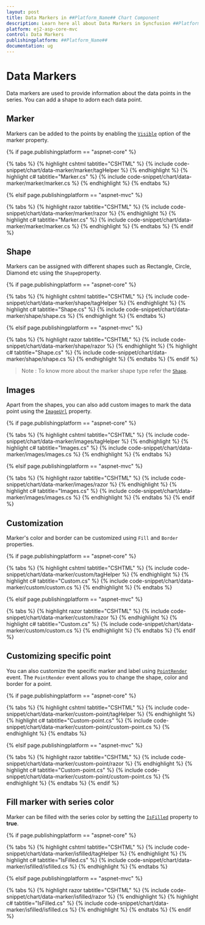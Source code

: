 ```yaml
---
layout: post
title: Data Markers in ##Platform_Name## Chart Component
description: Learn here all about Data Markers in Syncfusion ##Platform_Name## Chart component of Syncfusion Essential JS 2 and more.
platform: ej2-asp-core-mvc
control: Data Markers
publishingplatform: ##Platform_Name##
documentation: ug
---
```



# Data Markers

Data markers are used to provide information about the data points in the series. You can add a shape to adorn each data point.

<!-- markdownlint-disable MD036 -->

## Marker

<!-- markdownlint-disable MD036 -->

Markers can be added to the points by enabling the [`Visible`](https://help.syncfusion.com/cr/aspnetcore-js2/Syncfusion.EJ2.Charts.ChartSeries.html#Syncfusion_EJ2_Charts_ChartSeries_Marker) option of the marker property.

{% if page.publishingplatform == "aspnet-core" %}

{% tabs %}
{% highlight cshtml tabtitle="CSHTML" %}
{% include code-snippet/chart/data-marker/marker/tagHelper %}
{% endhighlight %}
{% highlight c# tabtitle="Marker.cs" %}
{% include code-snippet/chart/data-marker/marker/marker.cs %}
{% endhighlight %}
{% endtabs %}

{% elsif page.publishingplatform == "aspnet-mvc" %}

{% tabs %}
{% highlight razor tabtitle="CSHTML" %}
{% include code-snippet/chart/data-marker/marker/razor %}
{% endhighlight %}
{% highlight c# tabtitle="Marker.cs" %}
{% include code-snippet/chart/data-marker/marker/marker.cs %}
{% endhighlight %}
{% endtabs %}
{% endif %}



## Shape

Markers can be assigned with different shapes such as Rectangle, Circle, Diamond etc using the `Shape`property.

{% if page.publishingplatform == "aspnet-core" %}

{% tabs %}
{% highlight cshtml tabtitle="CSHTML" %}
{% include code-snippet/chart/data-marker/shape/tagHelper %}
{% endhighlight %}
{% highlight c# tabtitle="Shape.cs" %}
{% include code-snippet/chart/data-marker/shape/shape.cs %}
{% endhighlight %}
{% endtabs %}

{% elsif page.publishingplatform == "aspnet-mvc" %}

{% tabs %}
{% highlight razor tabtitle="CSHTML" %}
{% include code-snippet/chart/data-marker/shape/razor %}
{% endhighlight %}
{% highlight c# tabtitle="Shape.cs" %}
{% include code-snippet/chart/data-marker/shape/shape.cs %}
{% endhighlight %}
{% endtabs %}
{% endif %}



>Note : To know more about the marker shape type refer the [`Shape`](https://help.syncfusion.com/cr/aspnetcore-js2/Syncfusion.EJ2.Charts.ChartMarkerSettings.html#Syncfusion_EJ2_Charts_ChartMarkerSettings_Shape).

## Images

Apart from the shapes, you can also add custom images to mark the data point using the [`ImageUrl`](https://help.syncfusion.com/cr/aspnetcore-js2/Syncfusion.EJ2.Charts.ChartMarkerSettings.html#Syncfusion_EJ2_Charts_ChartMarkerSettings_ImageUrl) property.

{% if page.publishingplatform == "aspnet-core" %}

{% tabs %}
{% highlight cshtml tabtitle="CSHTML" %}
{% include code-snippet/chart/data-marker/images/tagHelper %}
{% endhighlight %}
{% highlight c# tabtitle="Images.cs" %}
{% include code-snippet/chart/data-marker/images/images.cs %}
{% endhighlight %}
{% endtabs %}

{% elsif page.publishingplatform == "aspnet-mvc" %}

{% tabs %}
{% highlight razor tabtitle="CSHTML" %}
{% include code-snippet/chart/data-marker/images/razor %}
{% endhighlight %}
{% highlight c# tabtitle="Images.cs" %}
{% include code-snippet/chart/data-marker/images/images.cs %}
{% endhighlight %}
{% endtabs %}
{% endif %}



## Customization

Marker's color and border can be customized using `Fill` and `Border` properties.

{% if page.publishingplatform == "aspnet-core" %}

{% tabs %}
{% highlight cshtml tabtitle="CSHTML" %}
{% include code-snippet/chart/data-marker/custom/tagHelper %}
{% endhighlight %}
{% highlight c# tabtitle="Custom.cs" %}
{% include code-snippet/chart/data-marker/custom/custom.cs %}
{% endhighlight %}
{% endtabs %}

{% elsif page.publishingplatform == "aspnet-mvc" %}

{% tabs %}
{% highlight razor tabtitle="CSHTML" %}
{% include code-snippet/chart/data-marker/custom/razor %}
{% endhighlight %}
{% highlight c# tabtitle="Custom.cs" %}
{% include code-snippet/chart/data-marker/custom/custom.cs %}
{% endhighlight %}
{% endtabs %}
{% endif %}



## Customizing specific point

You can also customize the specific marker and label using [`PointRender`](https://help.syncfusion.com/cr/aspnetcore-js2/Syncfusion.EJ2.Charts.Chart.html#Syncfusion_EJ2_Charts_Chart_PointRender) event. The `PointRender` event allows you to change the shape, color and border for a point.

{% if page.publishingplatform == "aspnet-core" %}

{% tabs %}
{% highlight cshtml tabtitle="CSHTML" %}
{% include code-snippet/chart/data-marker/custom-point/tagHelper %}
{% endhighlight %}
{% highlight c# tabtitle="Custom-point.cs" %}
{% include code-snippet/chart/data-marker/custom-point/custom-point.cs %}
{% endhighlight %}
{% endtabs %}

{% elsif page.publishingplatform == "aspnet-mvc" %}

{% tabs %}
{% highlight razor tabtitle="CSHTML" %}
{% include code-snippet/chart/data-marker/custom-point/razor %}
{% endhighlight %}
{% highlight c# tabtitle="Custom-point.cs" %}
{% include code-snippet/chart/data-marker/custom-point/custom-point.cs %}
{% endhighlight %}
{% endtabs %}
{% endif %}

## Fill marker with series color

Marker can be filled with the series color by setting the [`IsFilled`](https://help.syncfusion.com/cr/aspnetcore-js2/Syncfusion.EJ2.Charts.ChartMarkerSettings.html#Syncfusion_EJ2_Charts_ChartMarkerSettings_IsFilled) property to <b>true</b>.

{% if page.publishingplatform == "aspnet-core" %}

{% tabs %}
{% highlight cshtml tabtitle="CSHTML" %}
{% include code-snippet/chart/data-marker/isfilled/tagHelper %}
{% endhighlight %}
{% highlight c# tabtitle="IsFilled.cs" %}
{% include code-snippet/chart/data-marker/isfilled/isfilled.cs %}
{% endhighlight %}
{% endtabs %}

{% elsif page.publishingplatform == "aspnet-mvc" %}

{% tabs %}
{% highlight razor tabtitle="CSHTML" %}
{% include code-snippet/chart/data-marker/isfilled/razor %}
{% endhighlight %}
{% highlight c# tabtitle="IsFilled.cs" %}
{% include code-snippet/chart/data-marker/isfilled/isfilled.cs %}
{% endhighlight %}
{% endtabs %}
{% endif %}